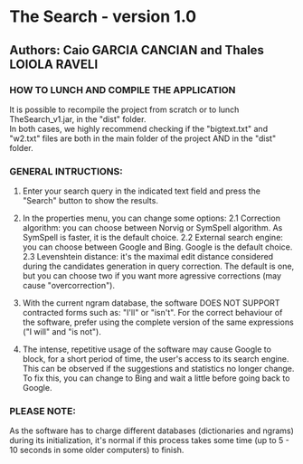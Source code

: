 
# The Search - version 1.0 

## Authors: Caio GARCIA CANCIAN and Thales LOIOLA RAVELI

### HOW TO LUNCH AND COMPILE THE APPLICATION
It is possible to recompile the project from scratch or to lunch TheSearch_v1.jar, in the "dist" folder.  
In both cases, we highly recommend checking if the "bigtext.txt" and "w2.txt" files are both in the main folder of the project
AND in the "dist" folder.
 

### GENERAL INTRUCTIONS:
1. Enter your search query in the indicated text field and press the "Search" button to show the results.

2. In the properties menu, you can change some options:
	2.1 Correction algorithm: you can choose between Norvig or SymSpell algorithm. As SymSpell is faster, it is the default choice.
	2.2 External search engine: you can choose between Google and Bing. Google is the default choice.
	2.3 Levenshtein distance: it's the maximal edit distance considered during the candidates generation in query correction. The default is one, but
	you can choose two if you want more agressive corrections (may cause "overcorrection").

3. With the current ngram database, the software DOES NOT SUPPORT contracted forms such as: "I'll" or "isn't". 
For the correct behaviour of the software, prefer using the complete version of the same expressions ("I will" and "is not").

4. The intense, repetitive usage of the software may cause Google to block, for a short period of time, the user's access to its search engine.
This can be observed if the suggestions and statistics no longer change. To fix this, you can change to Bing and wait a little before going
back to Google.

### PLEASE NOTE:
As the software has to charge different databases (dictionaries and ngrams) during its initialization, it's normal if this process takes 
some time (up to 5 - 10 seconds in some older computers) to finish. 

